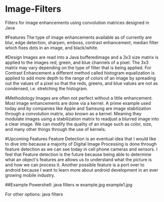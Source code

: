# Image-Filters
Filters for image enhancements using convolution matrices designed in Java

#Features
The type of image enhancements available as of currently are blur, edge detection, sharpen, emboss, contrast enhancement, median filter which fixes dots in an image, and black/white. 

#Design
Images are read into a Java bufferedimage and a 3x3 size matrix is applied to the images red, green, and blue channels of a pixel. The 3x3  matrix may vary depending on the type of filter that is being applied. For Contrast Enhancement a different method called histogram equalization is applied to add more depth to the range of colors of an image by spreading out the values of a pixel so that the reds, greens, and blue values are not as condensed, i.e. stretching the histogram. 

#Methodology
Images are often not perfect without a little enhancement. Most image enhancements are done via a kernel. A prime example used today and by companies like Apple and Samsung are image stabilization through a convolution matrix, also known as a kernel. Meaning they modulate images using a stabilization matrix to readjust a blurred image into a clear image. We can modify the quality of an image such as color, size, and many other things through the use of kernels.

#Upcoming Features
Feature Detection is an eventual idea that I would like to dive into because a majority of Digital Image Processing is done through feature detection as we can see today in cell phone cameras and sensors. I feel that Feature detection is the future because being able to determine what an object's features are allows us to understand what the picture is and how we can process it. Another possible feature is a port over to android because I want to learn more about android development in an ever growing mobile industry.

##Example
Powershell:	java filters w example.jpg example1.jpg

For other options: java filters
